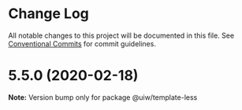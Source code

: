 # Change Log

All notable changes to this project will be documented in this file.
See [Conventional Commits](https://conventionalcommits.org) for commit guidelines.

# 5.5.0 (2020-02-18)

**Note:** Version bump only for package @uiw/template-less
